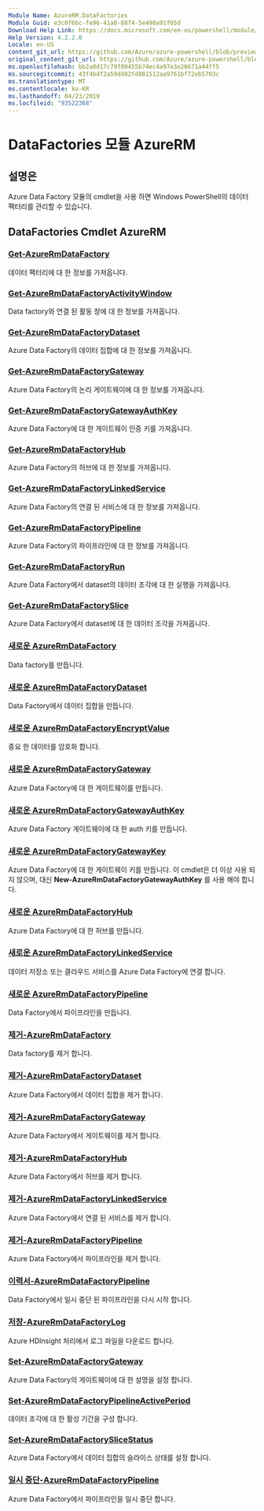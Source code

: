 ```yaml
---
Module Name: AzureRM.DataFactories
Module Guid: e3c0f6bc-fe96-41a0-88f4-5e490a91f05d
Download Help Link: https://docs.microsoft.com/en-us/powershell/module/azurerm.datafactories
Help Version: 4.2.2.0
Locale: en-US
content_git_url: https://github.com/Azure/azure-powershell/blob/preview/src/ResourceManager/DataFactories/Commands.DataFactories/help/AzureRM.DataFactories.md
original_content_git_url: https://github.com/Azure/azure-powershell/blob/preview/src/ResourceManager/DataFactories/Commands.DataFactories/help/AzureRM.DataFactories.md
ms.openlocfilehash: bb2a8d17c79f00455b74ec4a97e3e26671a44ff5
ms.sourcegitcommit: 43f4bdf2a59dd82fd881512aa9761bf72eb5703c
ms.translationtype: MT
ms.contentlocale: ko-KR
ms.lasthandoff: 04/23/2019
ms.locfileid: "93522368"
---
```

# DataFactories 모듈 AzureRM
## 설명은
Azure Data Factory 모듈의 cmdlet을 사용 하면 Windows PowerShell의 데이터 팩터리를 관리할 수 있습니다.

## DataFactories Cmdlet AzureRM
### [Get-AzureRmDataFactory](Get-AzureRmDataFactory.md)
데이터 팩터리에 대 한 정보를 가져옵니다.

### [Get-AzureRmDataFactoryActivityWindow](Get-AzureRmDataFactoryActivityWindow.md)
Data factory와 연결 된 활동 창에 대 한 정보를 가져옵니다.

### [Get-AzureRmDataFactoryDataset](Get-AzureRmDataFactoryDataset.md)
Azure Data Factory의 데이터 집합에 대 한 정보를 가져옵니다.

### [Get-AzureRmDataFactoryGateway](Get-AzureRmDataFactoryGateway.md)
Azure Data Factory의 논리 게이트웨이에 대 한 정보를 가져옵니다.

### [Get-AzureRmDataFactoryGatewayAuthKey](Get-AzureRmDataFactoryGatewayAuthKey.md)
Azure Data Factory에 대 한 게이트웨이 인증 키를 가져옵니다.

### [Get-AzureRmDataFactoryHub](Get-AzureRmDataFactoryHub.md)
Azure Data Factory의 허브에 대 한 정보를 가져옵니다.

### [Get-AzureRmDataFactoryLinkedService](Get-AzureRmDataFactoryLinkedService.md)
Azure Data Factory의 연결 된 서비스에 대 한 정보를 가져옵니다.

### [Get-AzureRmDataFactoryPipeline](Get-AzureRmDataFactoryPipeline.md)
Azure Data Factory의 파이프라인에 대 한 정보를 가져옵니다.

### [Get-AzureRmDataFactoryRun](Get-AzureRmDataFactoryRun.md)
Azure Data Factory에서 dataset의 데이터 조각에 대 한 실행을 가져옵니다.

### [Get-AzureRmDataFactorySlice](Get-AzureRmDataFactorySlice.md)
Azure Data Factory에서 dataset에 대 한 데이터 조각을 가져옵니다.

### [새로운 AzureRmDataFactory](New-AzureRmDataFactory.md)
Data factory를 만듭니다.

### [새로운 AzureRmDataFactoryDataset](New-AzureRmDataFactoryDataset.md)
Data Factory에서 데이터 집합을 만듭니다.

### [새로운 AzureRmDataFactoryEncryptValue](New-AzureRmDataFactoryEncryptValue.md)
중요 한 데이터를 암호화 합니다.

### [새로운 AzureRmDataFactoryGateway](New-AzureRmDataFactoryGateway.md)
Azure Data Factory에 대 한 게이트웨이를 만듭니다.

### [새로운 AzureRmDataFactoryGatewayAuthKey](New-AzureRmDataFactoryGatewayAuthKey.md)
Azure Data Factory 게이트웨이에 대 한 auth 키를 만듭니다.

### [새로운 AzureRmDataFactoryGatewayKey](New-AzureRmDataFactoryGatewayKey.md)
Azure Data Factory에 대 한 게이트웨이 키를 만듭니다. 이 cmdlet은 더 이상 사용 되지 않으며, 대신 **New-AzureRmDataFactoryGatewayAuthKey** 를 사용 해야 합니다.

### [새로운 AzureRmDataFactoryHub](New-AzureRmDataFactoryHub.md)
Azure Data Factory에 대 한 허브를 만듭니다.

### [새로운 AzureRmDataFactoryLinkedService](New-AzureRmDataFactoryLinkedService.md)
데이터 저장소 또는 클라우드 서비스를 Azure Data Factory에 연결 합니다.

### [새로운 AzureRmDataFactoryPipeline](New-AzureRmDataFactoryPipeline.md)
Data Factory에서 파이프라인을 만듭니다.

### [제거-AzureRmDataFactory](Remove-AzureRmDataFactory.md)
Data factory를 제거 합니다.

### [제거-AzureRmDataFactoryDataset](Remove-AzureRmDataFactoryDataset.md)
Azure Data Factory에서 데이터 집합을 제거 합니다.

### [제거-AzureRmDataFactoryGateway](Remove-AzureRmDataFactoryGateway.md)
Azure Data Factory에서 게이트웨이를 제거 합니다.

### [제거-AzureRmDataFactoryHub](Remove-AzureRmDataFactoryHub.md)
Azure Data Factory에서 허브를 제거 합니다.

### [제거-AzureRmDataFactoryLinkedService](Remove-AzureRmDataFactoryLinkedService.md)
Azure Data Factory에서 연결 된 서비스를 제거 합니다.

### [제거-AzureRmDataFactoryPipeline](Remove-AzureRmDataFactoryPipeline.md)
Azure Data Factory에서 파이프라인을 제거 합니다.

### [이력서-AzureRmDataFactoryPipeline](Resume-AzureRmDataFactoryPipeline.md)
Data Factory에서 일시 중단 된 파이프라인을 다시 시작 합니다.

### [저장-AzureRmDataFactoryLog](Save-AzureRmDataFactoryLog.md)
Azure HDInsight 처리에서 로그 파일을 다운로드 합니다.

### [Set-AzureRmDataFactoryGateway](Set-AzureRmDataFactoryGateway.md)
Azure Data Factory의 게이트웨이에 대 한 설명을 설정 합니다.

### [Set-AzureRmDataFactoryPipelineActivePeriod](Set-AzureRmDataFactoryPipelineActivePeriod.md)
데이터 조각에 대 한 활성 기간을 구성 합니다.

### [Set-AzureRmDataFactorySliceStatus](Set-AzureRmDataFactorySliceStatus.md)
Azure Data Factory에서 데이터 집합의 슬라이스 상태를 설정 합니다.

### [일시 중단-AzureRmDataFactoryPipeline](Suspend-AzureRmDataFactoryPipeline.md)
Azure Data Factory에서 파이프라인을 일시 중단 합니다.

